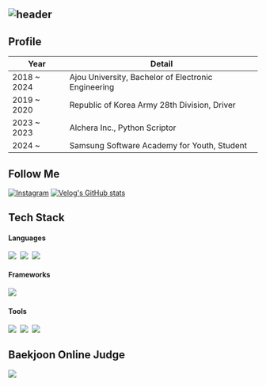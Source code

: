 ## ![header](https://capsule-render.vercel.app/api?type=soft&color=0:FFE4D6,100:B0578D&height=200&section=header&text=Hello,%20World!!&fontSize=80&fontColor=2E2E2E&fontAlignY=50&animation=fadeIn&desc=Beak's%20GitHub&descAlign=67&descAlignY=80)

<h2 align="left"> Profile </h2>

| Year    | Detail                                    |
| ---------- | ---------------------------------------------- |
| 2018 ~ 2024 | Ajou University, Bachelor of Electronic Engineering |
| 2019 ~ 2020 | Republic of Korea Army 28th Division, Driver |
| 2023 ~ 2023 | Alchera Inc., Python Scriptor |
| 2024 ~ | Samsung Software Academy for Youth, Student |

<h2 align="left"> Follow Me </h2>

[![Instagram](https://img.shields.io/badge/Instagram-E4405F?style=for-the-badge&logo=Instagram&logoColor=white)](https://instagram.com/yui1ove?igshid=OGQ5ZDc2ODk2ZA==)
[![Velog's GitHub stats](https://velog-readme-stats.vercel.app/api/badge?name=Velog)](https://velog.io/@elic121) 

<h2 align="left"> Tech Stack </h2>
<p align="left">
  <h4 align="left"> Languages </h4>
  <p align="left">  
    <img src="https://img.shields.io/badge/Python-FFD43B?style=for-the-badge&logo=python&logoColor=blue"/></a>&nbsp 
    <img src="https://img.shields.io/badge/Java-ED8B00?style=for-the-badge&logo=openjdk&logoColor=white"/></a>&nbsp
    <img src="https://img.shields.io/badge/Dart-0175C2?style=for-the-badge&logo=dart&logoColor=white"/></a>&nbsp 
  </p>
  <h4 align="left"> Frameworks </h4>
  <p align="left">  
    <img src="https://img.shields.io/badge/Flutter-02569B?style=for-the-badge&logo=flutter&logoColor=white"/></a>&nbsp 
  </p>
  <h4 align="left"> Tools </h4>
  <p align="left">  
    <img src="https://img.shields.io/badge/Visual%20Studio%20Code-007ACC.svg?&style=for-the-badge&logo=Visual%20Studio%20Code&logoColor=white"/></a>&nbsp 
    <img src="https://img.shields.io/badge/PyCharm-000000.svg?&style=for-the-badge&logo=PyCharm&logoColor=white"/></a>&nbsp 
    <img src="https://img.shields.io/badge/Git-F05032.svg?&style=for-the-badge&logo=Git&logoColor=white"/></a>&nbsp 
  </p>
</p>

<h2 align="left"> Baekjoon Online Judge </h2>
<p align="left">
  <img src="http://mazassumnida.wtf/api/v2/generate_badge?boj=elic121"/></a>&nbsp 
</p>
